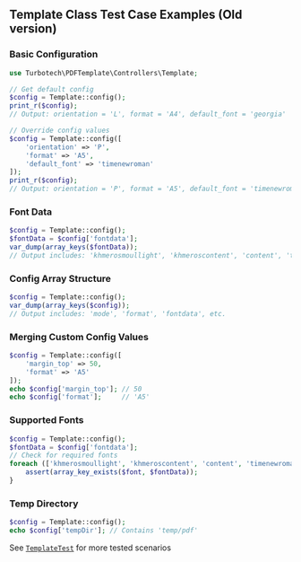 ## Template Class Test Case Examples (Old version)

### Basic Configuration

```php
use Turbotech\PDFTemplate\Controllers\Template;

// Get default config
$config = Template::config();
print_r($config);
// Output: orientation = 'L', format = 'A4', default_font = 'georgia'

// Override config values
$config = Template::config([
    'orientation' => 'P',
    'format' => 'A5',
    'default_font' => 'timenewroman'
]);
print_r($config);
// Output: orientation = 'P', format = 'A5', default_font = 'timenewroman'
```

### Font Data

```php
$config = Template::config();
$fontData = $config['fontdata'];
var_dump(array_keys($fontData));
// Output includes: 'khmerosmoullight', 'khmeroscontent', 'content', 'timenewroman', 'ttstandinvoice'
```

### Config Array Structure

```php
$config = Template::config();
var_dump(array_keys($config));
// Output includes: 'mode', 'format', 'fontdata', etc.
```

### Merging Custom Config Values

```php
$config = Template::config([
    'margin_top' => 50,
    'format' => 'A5'
]);
echo $config['margin_top']; // 50
echo $config['format'];     // 'A5'
```

### Supported Fonts

```php
$config = Template::config();
$fontData = $config['fontdata'];
// Check for required fonts
foreach (['khmerosmoullight', 'khmeroscontent', 'content', 'timenewroman', 'ttstandinvoice'] as $font) {
    assert(array_key_exists($font, $fontData));
}
```

### Temp Directory

```php
$config = Template::config();
echo $config['tempDir']; // Contains 'temp/pdf'
```

See [`TemplateTest`](tests/Unit/TemplateTest.php) for more tested scenarios